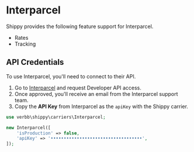 # Interparcel
Shippy provides the following feature support for Interparcel.

- Rates
- Tracking

## API Credentials
To use Interparcel, you'll need to connect to their API. 

1. Go to <a href="https://au.interparcel.com/business/shipping-tools" target="_blank">Interparcel</a> and request Developer API access.
1. Once approved, you'll receive an email from the Interparcel support team.
1. Copy the **API Key** from Interparcel as the `apiKey` with the Shippy carrier.

```php
use verbb\shippy\carriers\Interparcel;

new Interparcel([
    'isProduction' => false,
    'apiKey' => '•••••••••••••••••••••••••••••••••••',
]);
```
